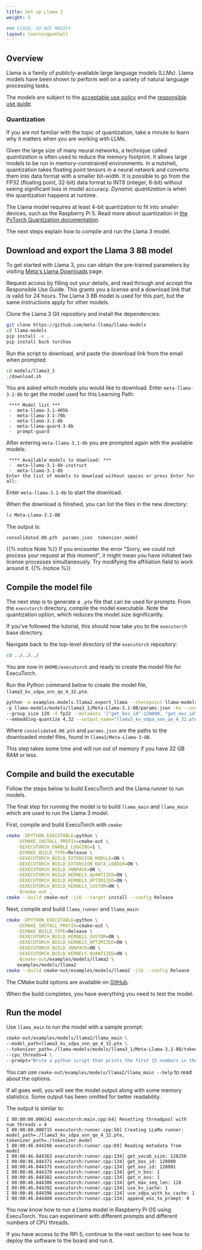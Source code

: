 ```yaml
---
title: Set up Llama 3
weight: 5

### FIXED, DO NOT MODIFY
layout: learningpathall
---
```

## Overview

Llama is a family of publicly-available large language models (LLMs). Llama models have been shown to perform well on a variety of natural language processing tasks.

The models are subject to the [acceptable use policy](https://github.com/facebookresearch/llama/blob/main/USE_POLICY.md) and the [responsible use guide](https://ai.meta.com/static-resource/responsible-use-guide/).

### Quantization

If you are not familiar with the topic of quantization, take a minute to learn why it matters when you are working with LLMs.

Given the large size of many neural networks, a technique called *quantization* is often used to reduce the memory footprint. It allows large models to be run in memory-constrained environments. In a nutshell, quantization takes floating point tensors in a neural network and converts them into data format with a smaller bit-width. It is possible to go from the FP32 (floating point, 32-bit) data format to INT8 (integer, 8-bit) without seeing significant loss in model accuracy. *Dynamic quantization* is when the quantization happens at runtime.

The Llama model requires at least 4-bit quantization to fit into smaller devices, such as the Raspberry Pi 5. Read more about quantization in [the PyTorch Quantization documentation](https://pytorch.org/docs/stable/quantization.html).

The next steps explain how to compile and run the Llama 3 model.

## Download and export the Llama 3 8B model

To get started with Llama 3, you can obtain the pre-trained parameters by visiting [Meta's Llama Downloads](https://llama.meta.com/llama-downloads/) page. 

Request access by filling out your details, and read through and accept the Responsible Use Guide. This grants you a license and a download link that is valid for 24 hours. The Llama 3 8B model is used for this part, but the same instructions apply for other models.

Clone the Llama 3 Git repository and install the dependencies:

```bash
git clone https://github.com/meta-llama/llama-models
cd llama-models
pip install -e .
pip install buck torchao
```

Run the script to download, and paste the download link from the email when prompted:

```bash
cd models/llama3_1
./download.sh
```

You are asked which models you would like to download. Enter `meta-llama-3.1-8b` to get the model used for this Learning Path:

```output
 **** Model list ***
 -  meta-llama-3.1-405b
 -  meta-llama-3.1-70b
 -  meta-llama-3.1-8b
 -  meta-llama-guard-3-8b
 -  prompt-guard
```

After entering `meta-llama-3.1-8b` you are prompted again with the available models:

```output
 **** Available models to download: ***
 -  meta-llama-3.1-8b-instruct
 -  meta-llama-3.1-8b
Enter the list of models to download without spaces or press Enter for all: 
```

Enter `meta-llama-3.1-8b` to start the download. 

When the download is finished, you can list the files in the new directory:

```bash
ls Meta-Llama-3.1-8B
```

The output is:

```output
consolidated.00.pth  params.json  tokenizer.model
```

{{% notice Note %}}
If you encounter the error "Sorry, we could not process your request at this moment", it might mean you have initiated two license processes simultaneously. Try modifying the affiliation field to work around it.
{{% /notice %}}

## Compile the model file

The next step is to generate a `.pte` file that can be used for prompts. From the `executorch` directory, compile the model executable. Note the quantization option, which reduces the model size significantly.

If you've followed the tutorial, this should now take you to the `executorch` base directory.

Navigate back to the top-level directory of the `executorch` repository:

```bash {cwd="executorch"}
cd ../../../
```

You are now in `$HOME/executorch` and ready to create the model file for ExecuTorch.

Run the Python command below to create the model file, `llama3_kv_sdpa_xnn_qe_4_32.pte`. 

```bash
python -m examples.models.llama2.export_llama --checkpoint llama-models/models/llama3_1/Meta-Llama-3.1-8B/consolidated.00.pth \
-p llama-models/models/llama3_1/Meta-Llama-3.1-8B/params.json -kv --use_sdpa_with_kv_cache -X -qmode 8da4w \
--group_size 128 -d fp32 --metadata '{"get_bos_id":128000, "get_eos_id":128001}' \
--embedding-quantize 4,32 --output_name="llama3_kv_sdpa_xnn_qe_4_32.pte"
```

Where `consolidated.00.pth` and `params.json` are the paths to the downloaded model files, found in `llama3/Meta-Llama-3-8B`.

This step takes some time and will run out of memory if you have 32 GB RAM or less. 

## Compile and build the executable

Follow the steps below to build ExecuTorch and the Llama runner to run models.

The final step for running the model is to build `llama_main` and `llama_main` which are used to run the Llama 3 model. 

First, compile and build ExecuTorch with `cmake`:

```bash
cmake -DPYTHON_EXECUTABLE=python \
    -DCMAKE_INSTALL_PREFIX=cmake-out \
    -DEXECUTORCH_ENABLE_LOGGING=1 \
    -DCMAKE_BUILD_TYPE=Release \
    -DEXECUTORCH_BUILD_EXTENSION_MODULE=ON \
    -DEXECUTORCH_BUILD_EXTENSION_DATA_LOADER=ON \
    -DEXECUTORCH_BUILD_XNNPACK=ON \
    -DEXECUTORCH_BUILD_KERNELS_QUANTIZED=ON \
    -DEXECUTORCH_BUILD_KERNELS_OPTIMIZED=ON \
    -DEXECUTORCH_BUILD_KERNELS_CUSTOM=ON \
    -Bcmake-out .
cmake --build cmake-out -j16 --target install --config Release
```

Next, compile and build `llama_runner` and `llama_main`:

``` bash
cmake -DPYTHON_EXECUTABLE=python \
    -DCMAKE_INSTALL_PREFIX=cmake-out \
    -DCMAKE_BUILD_TYPE=Release \
    -DEXECUTORCH_BUILD_KERNELS_CUSTOM=ON \
    -DEXECUTORCH_BUILD_KERNELS_OPTIMIZED=ON \
    -DEXECUTORCH_BUILD_XNNPACK=ON \
    -DEXECUTORCH_BUILD_KERNELS_QUANTIZED=ON \
    -Bcmake-out/examples/models/llama2 \
    examples/models/llama2
cmake --build cmake-out/examples/models/llama2 -j16 --config Release
```

The CMake build options are available on [GitHub](https://github.com/pytorch/executorch/blob/main/CMakeLists.txt#L59).

When the build completes, you have everything you need to test the model.

## Run the model

Use `llama_main` to run the model with a sample prompt: 

``` bash
cmake-out/examples/models/llama2/llama_main \
--model_path=llama3_kv_sdpa_xnn_qe_4_32.pte \
--tokenizer_path=./llama-models/models/llama3_1/Meta-Llama-3.1-8B/tokenizer.model \
--cpu_threads=4 \
--prompt="Write a python script that prints the first 15 numbers in the Fibonacci series. Annotate the script with comments explaining what the code does."
```

You can use `cmake-out/examples/models/llama2/llama_main --help` to read about the options. 

If all goes well, you will see the model output along with some memory statistics. Some output has been omitted for better readability.

The output is similar to:

```output
I 00:00:00.000242 executorch:main.cpp:64] Resetting threadpool with num threads = 4
I 00:00:00.000715 executorch:runner.cpp:50] Creating LLaMa runner: model_path=./llama3_kv_sdpa_xnn_qe_4_32.pte, tokenizer_path=./tokenizer.model
I 00:00:46.844266 executorch:runner.cpp:69] Reading metadata from model
I 00:00:46.844363 executorch:runner.cpp:134] get_vocab_size: 128256
I 00:00:46.844371 executorch:runner.cpp:134] get_bos_id: 128000
I 00:00:46.844375 executorch:runner.cpp:134] get_eos_id: 128001
I 00:00:46.844378 executorch:runner.cpp:134] get_n_bos: 1
I 00:00:46.844382 executorch:runner.cpp:134] get_n_eos: 1
I 00:00:46.844386 executorch:runner.cpp:134] get_max_seq_len: 128
I 00:00:46.844392 executorch:runner.cpp:134] use_kv_cache: 1
I 00:00:46.844396 executorch:runner.cpp:134] use_sdpa_with_kv_cache: 1
I 00:00:46.844400 executorch:runner.cpp:134] append_eos_to_prompt: 0
```

You now know how to run a Llama model in Raspberry Pi OS using ExecuTorch. You can experiment with different prompts and different numbers of CPU threads.

If you have access to the RPi 5, continue to the next section to see how to deploy the software to the board and run it. 


